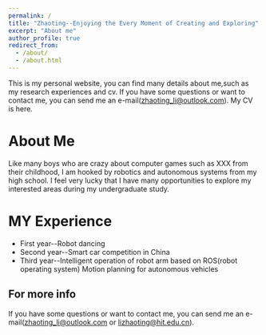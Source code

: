 ```yaml
---
permalink: /
title: "Zhaoting--Enjoying the Every Moment of Creating and Exploring"
excerpt: "About me"
author_profile: true
redirect_from: 
  - /about/
  - /about.html
---
```


This is my personal website, you can find many details about me,such as my research experiences and cv. If you have some questions or want to contact me, you can send me an e-mail(zhaoting_li@outlook.com). My CV is here.

About Me
======
Like many boys who are crazy about computer games such as XXX from their childhood, I am hooked by robotics and autonomous systems from my high school. I feel very lucky that I have many opportunities to explore my interested areas during my undergraduate study.

MY Experience
======
* First year--Robot dancing
* Second year--Smart car competition in China
* Third year--Intelligent operation of robot arm based on ROS(robot operating system) 
            Motion planning for autonomous vehicles

For more info
------
If you have some questions or want to contact me, you can send me an e-mail(zhaoting_li@outlook.com or lizhaoting@hit.edu.cn).

